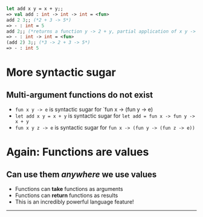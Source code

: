 ```ocaml
let add x y = x + y;;
=> val add : int -> int -> int = <fun>
add 2 3;; (*2 + 3 -> 5*)
=> - : int = 5
add 2;; (*returns a function y -> 2 + y, partial application of x y -> x + y**)
=> - : int -> int = <fun>
(add 2) 3;; (*3 -> 2 + 3 -> 5*)
=> - : int 5
```
# More syntactic sugar
## Multi-argument functions do not exist
- `fun x y -> e` is syntactic sugar for `fun x -> (fun y -> e)
- `let add x y = x + y` is syntactic sugar for `let add = fun x -> fun y -> x + y`
- `fun x y z -> e` is syntactic sugar for `fun x -> (fun y -> (fun z -> e))`
# Again: Functions are values
## Can use them *anywhere* we use values
- Functions can **take** functions as arguments
- Functions can **return** functions as results
- This is an incredibly powerful language feature!
-----------------------------------------

